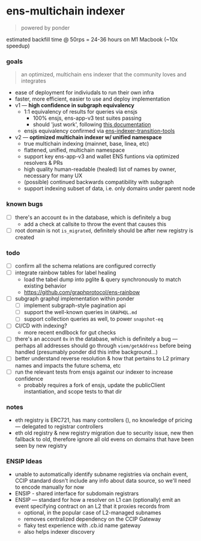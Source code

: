 # ens-multichain indexer

> powered by ponder

estimated backfill time @ 50rps = 24-36 hours on M1 Macbook (~10x speedup)

### goals

> an optimized, multichain ens indexer that the community loves and integrates

- ease of deployment for indiviudals to run their own infra
- faster, more efficient, easier to use and deploy implementation
- v1 — **high confidence in subgraph equivalency**
  - 1:1 equivalency of results for queries via ensjs
    - 100% ensjs, ens-app-v3 test suites passing
    - should 'just work', following [this documentation](https://github.com/ensdomains/ensjs/blob/main/docs/basics/custom-subgraph-uris.md)
  - ensjs equivalency confirmed via [ens-indexer-transition-tools](https://github.com/namehash/ens-indexer-transition-tools)
- v2 — **optimized multichain indexer w/ unified namespace**
  - true multichain indexing (mainnet, base, linea, etc)
  - flattened, unified, multichain namespace
  - support key ens-app-v3 and wallet ENS funtions via optimized resolvers & PRs
  - high quality human-readable (healed) list of names by owner, necessary for many UX
  - (possible) continued backwards compatibility with subgraph
  - support indexing subset of data, i.e. only domains under parent node

### known bugs

- [ ] there's an account `0x` in the database, which is definitely a bug
  - add a check at callsite to throw the event that causes this
- [ ] root domain is not `is_migrated`, definitely should be after new registry is created

### todo

- [ ] confirm all the schema relations are configured correctly
- [ ] integrate rainbow tables for label healing
  - load the tabel dump into pglite & query synchronously to match existing behavior
  - https://github.com/graphprotocol/ens-rainbow
- [ ] subgraph graphql implementation within ponder
  - [ ] implement subgraph-style pagination api
  - [ ] support the well-known queries in `GRAPHQL.md`
  - [ ] support collection queries as well, to power `snapshot-eq`
- [ ] CI/CD with indexing?
  - more recent endlbock for gut checks
- [ ] there's an account `0x` in the database, which is definitely a bug — perhaps all addresses should go through `viem/getAddress` before being handled (presumably ponder did this inthe background...)
- [ ] better understand reverse resolution & how that pertains to L2 primary names and impacts the future schema, etc
- [ ] run the relevant tests from ensjs against our indexer to increase confidence
  - probably requires a fork of ensjs, update the publicClient instantiation, and scope tests to that dir

### notes

- eth registry is ERC721, has many controllers (), no knowledge of pricing — delegated to registrar controllers
- eth old registry & new registry migration due to security issue, new then fallback to old, therefore ignore all old evens on domains that have been seen by new registry

### ENSIP Ideas

- unable to automatically identify subname registries via onchain event, CCIP standard dosn't include any info about data source, so we'll need to encode manually for now
- ENSIP - shared interface for subdomain registrars
- ENSIP — standard for how a resolver on L1 can (optionally) emit an event specifying contract on an L2 that it proxies records from
  - optional, in the popular case of L2-managed subnames
  - removes centralized dependency on the CCIP Gateway
  - flaky test experience with .cb.id name gateway
  - also helps indexer discovery
